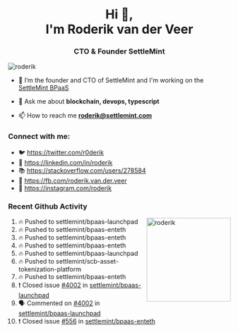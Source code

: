 <h1 align="center">Hi 👋,<br/> I'm Roderik van der Veer</h1>
<h3 align="center">CTO & Founder SettleMint</h3>

<p align="left"> <img src="https://komarev.com/ghpvc/?username=roderik" alt="roderik" /> </p>

- 🔭 I’m the founder and CTO of SettleMint and I'm working on the [SettleMint BPaaS](https://settlemint.com)

- 💬 Ask me about **blockchain, devops, typescript**

- 📫 How to reach me **roderik@settlemint.com**



### Connect with me:

- 🐦 https://twitter.com/r0derik
- 🏢 https://linkedin.com/in/roderik
- 📚 https://stackoverflow.com/users/278584
- 🙊 https://fb.com/roderik.van.der.veer
- 📸 https://instagram.com/roderik

### Recent Github Activity
<img src="https://github-readme-stats.vercel.app/api?username=roderik&show_icons=true&count_private=true" alt="roderik" align="right" height="190" />

<!--START_SECTION:activity-->
1. 🔥 Pushed to settlemint/bpaas-launchpad
2. 🔥 Pushed to settlemint/bpaas-enteth
3. 🔥 Pushed to settlemint/bpaas-enteth
4. 🔥 Pushed to settlemint/bpaas-enteth
5. 🔥 Pushed to settlemint/bpaas-launchpad
6. 🔥 Pushed to settlemint/scb-asset-tokenization-platform
7. 🔥 Pushed to settlemint/bpaas-enteth
8. ❗️ Closed issue [#4002](https://github.com/settlemint/bpaas-launchpad/issues/4002) in [settlemint/bpaas-launchpad](https://github.com/settlemint/bpaas-launchpad)
9. 🗣 Commented on [#4002](https://github.com/settlemint/bpaas-launchpad/issues/4002) in [settlemint/bpaas-launchpad](https://github.com/settlemint/bpaas-launchpad)
10. ❗️ Closed issue [#556](https://github.com/settlemint/bpaas-enteth/issues/556) in [settlemint/bpaas-enteth](https://github.com/settlemint/bpaas-enteth)
<!--END_SECTION:activity-->